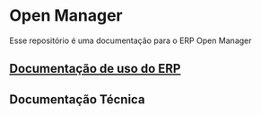 # Open Manager

Esse repositório é uma documentação para o ERP Open Manager

## [Documentação de uso do ERP](/Open%20Manager/readme.md)

## Documentação Técnica
